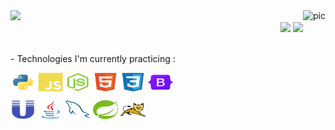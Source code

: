 
<div align="left">
  <a href="https://github.com/igorkoury">
  <img height="180em" src="https://github-readme-stats.vercel.app/api/top-langs/?username=igorkoury&layout=compact&langs_count=7&theme=dracula"/>
  <img align="right"  alt="pic" height="150"  src="https://www.mygo.ge/uploads/blog/1584023795.jpg" >
</div>
  
<div align="right">
  <a href = "mailto:igorkoury@gmail.com"><img src="https://img.shields.io/badge/-Gmail-%23333?style=for-the-badge&logo=gmail&logoColor=white" target="_blank"></a>
  <a href="https://www.linkedin.com/in/igor-koury-049a1939/" target="_blank"><img src="https://img.shields.io/badge/-LinkedIn-%230077B5?style=for-the-badge&logo=linkedin&logoColor=white" target="_blank"></a>
</div>

<div style="display: inline_block"><br>
  <p> - Technologies I'm currently practicing :</p>
  <img align="center" alt="Igor-Python" height="30" width="40" src="https://raw.githubusercontent.com/devicons/devicon/master/icons/python/python-original.svg">
  <img align="center" alt="Igor-Js" height="30" width="40" src="https://raw.githubusercontent.com/devicons/devicon/master/icons/javascript/javascript-plain.svg">
  <img align="center" alt="Igor-NodeJS" height="30" width="40" src="https://raw.githubusercontent.com/devicons/devicon/master/icons/nodejs/nodejs-original.svg">
  <img align="center" alt="Igor-HTML" height="30" width="40" src="https://raw.githubusercontent.com/devicons/devicon/master/icons/html5/html5-original.svg">
  <img align="center" alt="Igor-CSS" height="30" width="40" src="https://raw.githubusercontent.com/devicons/devicon/master/icons/css3/css3-original.svg">
  <img align="center" alt="Igor-Botstrap" height="30" width="40" src="https://raw.githubusercontent.com/devicons/devicon/master/icons/bootstrap/bootstrap-original.svg">
  <p></p>
  <img align="center" alt="Igor-Unix" height="30" width="40" src="https://raw.githubusercontent.com/devicons/devicon/master/icons/unix/unix-original.svg">
  <img align="center" alt="Igor-Java" height="30" width="40" src="https://raw.githubusercontent.com/devicons/devicon/master/icons/java/java-original.svg">
  <img align="center" alt="Igor-MySQL" height="30" width="40" src="https://raw.githubusercontent.com/devicons/devicon/master/icons/mysql/mysql-original.svg">
  <img align="center" alt="Igor-Spring" height="30" width="40" src="https://raw.githubusercontent.com/devicons/devicon/master/icons/spring/spring-original.svg">
  <img align="center" alt="Igor-Tomcat" height="30" width="40" src="https://raw.githubusercontent.com/devicons/devicon/master/icons/tomcat/tomcat-original.svg">
</div>
